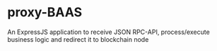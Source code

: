 # proxy-BAAS
An ExpressJS application to receive JSON RPC-API, process/execute business logic and redirect it to blockchain node

